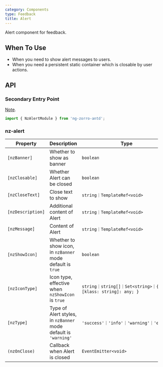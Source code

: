 ```yaml
---
category: Components
type: Feedback
title: Alert
---
```


Alert component for feedback.

## When To Use

- When you need to show alert messages to users.
- When you need a persistent static container which is closable by user actions.

## API

### Secondary Entry Point

[Note](/docs/getting-started/en#secondary-entry-points).

```ts
import { NzAlertModule } from 'ng-zorro-antd';
```

### nz-alert

| Property | Description | Type | Default |
| -------- | ----------- | ---- | ------- |
| `[nzBanner]` | Whether to show as banner | `boolean` | `false` |
| `[nzClosable]` | Whether Alert can be closed | `boolean` | - |
| `[nzCloseText]` | Close text to show | `string｜TemplateRef<void>` | - |
| `[nzDescription]` | Additional content of Alert | `string｜TemplateRef<void>` | - |
| `[nzMessage]` | Content of Alert | `string｜TemplateRef<void>` | - |
| `[nzShowIcon]` | Whether to show icon, in `nzBanner` mode default is `true` | `boolean` | `false` |
| `[nzIconType]` | Icon type, effective when `nzShowIcon` is `true` | `string｜string[]｜Set<string>｜{ [klass: string]: any; }` | - |
| `[nzType]` | Type of Alert styles, in `nzBanner` mode default is `'warning'` | `'success'｜'info'｜'warning'｜'error'` | `'info'` |
| `(nzOnClose)` | Callback when Alert is closed | `EventEmitter<void>` | - |
